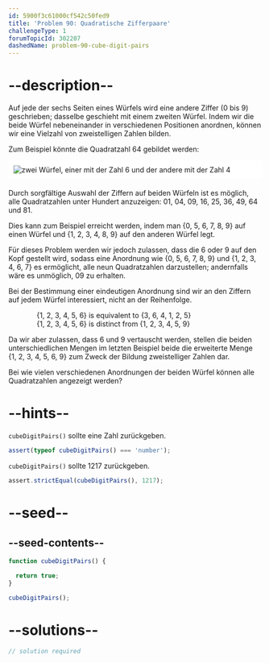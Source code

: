 ```yaml
---
id: 5900f3c61000cf542c50fed9
title: 'Problem 90: Quadratische Zifferpaare'
challengeType: 1
forumTopicId: 302207
dashedName: problem-90-cube-digit-pairs
---
```


# --description--

Auf jede der sechs Seiten eines Würfels wird eine andere Ziffer (0 bis 9) geschrieben; dasselbe geschieht mit einem zweiten Würfel. Indem wir die beide Würfel nebeneinander in verschiedenen Positionen anordnen, können wir eine Vielzahl von zweistelligen Zahlen bilden.

Zum Beispiel könnte die Quadratzahl 64 gebildet werden:

<img alt="zwei Würfel, einer mit der Zahl 6 und der andere mit der Zahl 4" src="https://cdn-media-1.freecodecamp.org/project-euler/cube-digit-pairs.png" style="background-color: white; padding: 10px; display: block; margin-right: auto; margin-left: auto; margin-bottom: 1.2rem;" />

Durch sorgfältige Auswahl der Ziffern auf beiden Würfeln ist es möglich, alle Quadratzahlen unter Hundert anzuzeigen: 01, 04, 09, 16, 25, 36, 49, 64 und 81.

Dies kann zum Beispiel erreicht werden, indem man {0, 5, 6, 7, 8, 9} auf einen Würfel und {1, 2, 3, 4, 8, 9} auf den anderen Würfel legt.

Für dieses Problem werden wir jedoch zulassen, dass die 6 oder 9 auf den Kopf gestellt wird, sodass eine Anordnung wie {0, 5, 6, 7, 8, 9} und {1, 2, 3, 4, 6, 7} es ermöglicht, alle neun Quadratzahlen darzustellen; andernfalls wäre es unmöglich, 09 zu erhalten.

Bei der Bestimmung einer eindeutigen Anordnung sind wir an den Ziffern auf jedem Würfel interessiert, nicht an der Reihenfolge.

<div style="margin-left: 4em;">
  {1, 2, 3, 4, 5, 6} is equivalent to {3, 6, 4, 1, 2, 5}<br>
  {1, 2, 3, 4, 5, 6} is distinct from {1, 2, 3, 4, 5, 9}
</div>

Da wir aber zulassen, dass 6 und 9 vertauscht werden, stellen die beiden unterschiedlichen Mengen im letzten Beispiel beide die erweiterte Menge {1, 2, 3, 4, 5, 6, 9} zum Zweck der Bildung zweistelliger Zahlen dar.

Bei wie vielen verschiedenen Anordnungen der beiden Würfel können alle Quadratzahlen angezeigt werden?

# --hints--

`cubeDigitPairs()` sollte eine Zahl zurückgeben.

```js
assert(typeof cubeDigitPairs() === 'number');
```

`cubeDigitPairs()` sollte 1217 zurückgeben.

```js
assert.strictEqual(cubeDigitPairs(), 1217);
```

# --seed--

## --seed-contents--

```js
function cubeDigitPairs() {

  return true;
}

cubeDigitPairs();
```

# --solutions--

```js
// solution required
```
